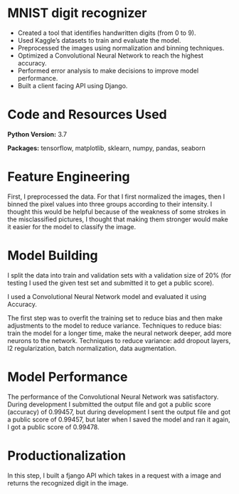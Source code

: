# MNIST digit recognizer
- Created a tool that identifies handwritten digits (from 0 to 9).
- Used Kaggle’s datasets to train and evaluate the model.
- Preprocessed the images using normalization and binning techniques.
- Optimized a Convolutional Neural Network to reach the highest accuracy.
- Performed error analysis to make decisions to improve model performance.
- Built a client facing API using Django. 
# Code and Resources Used
**Python Version:** 3.7

**Packages:** tensorflow, matplotlib, sklearn, numpy, pandas, seaborn
# Feature Engineering
First, I preprocessed the data. For that I first normalized the images, then I binned the pixel values into three groups according to their intensity.
I thought this would be helpful because of the weakness of some strokes in the misclassified pictures, I thought that making them stronger would make it easier for the model to classify the image.

# Model Building
I split the data into train and validation sets with a validation size of 20% (for testing I used the given test set and submitted it to get a public score).

I used a Convolutional Neural Network model and evaluated it using Accuracy.

The first step was to overfit the training set to reduce bias and then make adjustments to the model to reduce variance. 
Techniques to reduce bias: train the model for a longer time, make the neural network deeper, add more neurons to the network.
Techniques to reduce variance: add dropout layers, l2 regularization, batch normalization, data augmentation.

# Model Performance
The performance of the Convolutional Neural Network was satisfactory. 
During development I submitted the output file and got a public score (accuracy) of 0.99457, but during development I sent the output file and got a public score of 0.99457, but later when I saved the model and ran it again, I got a public score of 0.99478.
# Productionalization
In this step, I built a fjango API which takes in a request with a image and returns the recognized digit in the image.  
